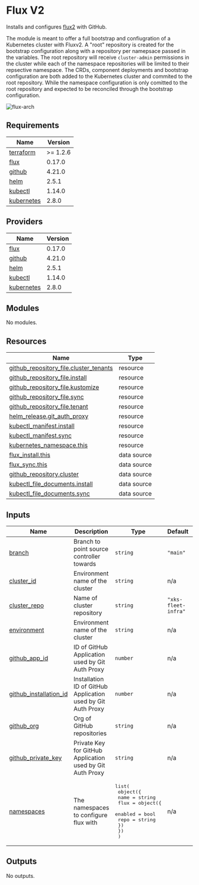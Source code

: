 # Flux V2

Installs and configures [flux2](https://github.com/fluxcd/flux2) with GitHub.

The module is meant to offer a full bootstrap and confiugration of a Kubernetes cluster
with Fluxv2. A "root" repository is created for the bootstrap configuration along with a
repository per namepsace passed in the variables. The root repository will receive `cluster-admin`
permissions in the cluster while each of the namespace repositories will be limited to their
repsective namespace. The CRDs, component deployments and bootstrap configuration are both
added to the Kubernetes cluster and commited to the root repository. While the namespace
configuration is only comitted to the root repository and expected to be reconciled through
the bootstrap configuration.

![flux-arch](../../../assets/fluxcd-v2.jpg)

## Requirements

| Name | Version |
|------|---------|
| <a name="requirement_terraform"></a> [terraform](#requirement\_terraform) | >= 1.2.6 |
| <a name="requirement_flux"></a> [flux](#requirement\_flux) | 0.17.0 |
| <a name="requirement_github"></a> [github](#requirement\_github) | 4.21.0 |
| <a name="requirement_helm"></a> [helm](#requirement\_helm) | 2.5.1 |
| <a name="requirement_kubectl"></a> [kubectl](#requirement\_kubectl) | 1.14.0 |
| <a name="requirement_kubernetes"></a> [kubernetes](#requirement\_kubernetes) | 2.8.0 |

## Providers

| Name | Version |
|------|---------|
| <a name="provider_flux"></a> [flux](#provider\_flux) | 0.17.0 |
| <a name="provider_github"></a> [github](#provider\_github) | 4.21.0 |
| <a name="provider_helm"></a> [helm](#provider\_helm) | 2.5.1 |
| <a name="provider_kubectl"></a> [kubectl](#provider\_kubectl) | 1.14.0 |
| <a name="provider_kubernetes"></a> [kubernetes](#provider\_kubernetes) | 2.8.0 |

## Modules

No modules.

## Resources

| Name | Type |
|------|------|
| [github_repository_file.cluster_tenants](https://registry.terraform.io/providers/integrations/github/4.21.0/docs/resources/repository_file) | resource |
| [github_repository_file.install](https://registry.terraform.io/providers/integrations/github/4.21.0/docs/resources/repository_file) | resource |
| [github_repository_file.kustomize](https://registry.terraform.io/providers/integrations/github/4.21.0/docs/resources/repository_file) | resource |
| [github_repository_file.sync](https://registry.terraform.io/providers/integrations/github/4.21.0/docs/resources/repository_file) | resource |
| [github_repository_file.tenant](https://registry.terraform.io/providers/integrations/github/4.21.0/docs/resources/repository_file) | resource |
| [helm_release.git_auth_proxy](https://registry.terraform.io/providers/hashicorp/helm/2.5.1/docs/resources/release) | resource |
| [kubectl_manifest.install](https://registry.terraform.io/providers/gavinbunney/kubectl/1.14.0/docs/resources/manifest) | resource |
| [kubectl_manifest.sync](https://registry.terraform.io/providers/gavinbunney/kubectl/1.14.0/docs/resources/manifest) | resource |
| [kubernetes_namespace.this](https://registry.terraform.io/providers/hashicorp/kubernetes/2.8.0/docs/resources/namespace) | resource |
| [flux_install.this](https://registry.terraform.io/providers/fluxcd/flux/0.17.0/docs/data-sources/install) | data source |
| [flux_sync.this](https://registry.terraform.io/providers/fluxcd/flux/0.17.0/docs/data-sources/sync) | data source |
| [github_repository.cluster](https://registry.terraform.io/providers/integrations/github/4.21.0/docs/data-sources/repository) | data source |
| [kubectl_file_documents.install](https://registry.terraform.io/providers/gavinbunney/kubectl/1.14.0/docs/data-sources/file_documents) | data source |
| [kubectl_file_documents.sync](https://registry.terraform.io/providers/gavinbunney/kubectl/1.14.0/docs/data-sources/file_documents) | data source |

## Inputs

| Name | Description | Type | Default | Required |
|------|-------------|------|---------|:--------:|
| <a name="input_branch"></a> [branch](#input\_branch) | Branch to point source controller towards | `string` | `"main"` | no |
| <a name="input_cluster_id"></a> [cluster\_id](#input\_cluster\_id) | Environment name of the cluster | `string` | n/a | yes |
| <a name="input_cluster_repo"></a> [cluster\_repo](#input\_cluster\_repo) | Name of cluster repository | `string` | `"xks-fleet-infra"` | no |
| <a name="input_environment"></a> [environment](#input\_environment) | Environment name of the cluster | `string` | n/a | yes |
| <a name="input_github_app_id"></a> [github\_app\_id](#input\_github\_app\_id) | ID of GitHub Application used by Git Auth Proxy | `number` | n/a | yes |
| <a name="input_github_installation_id"></a> [github\_installation\_id](#input\_github\_installation\_id) | Installation ID of GitHub Application used by Git Auth Proxy | `number` | n/a | yes |
| <a name="input_github_org"></a> [github\_org](#input\_github\_org) | Org of GitHub repositories | `string` | n/a | yes |
| <a name="input_github_private_key"></a> [github\_private\_key](#input\_github\_private\_key) | Private Key for GitHub Application used by Git Auth Proxy | `string` | n/a | yes |
| <a name="input_namespaces"></a> [namespaces](#input\_namespaces) | The namespaces to configure flux with | <pre>list(<br>    object({<br>      name = string<br>      flux = object({<br>        enabled = bool<br>        repo    = string<br>      })<br>    })<br>  )</pre> | n/a | yes |

## Outputs

No outputs.
